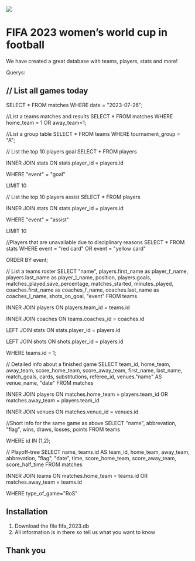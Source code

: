 <img src="https://media.giphy.com/media/SxFHr5dX6m0RYK21NY/giphy.gif">

# FIFA 2023 women’s world cup in football

We have created a great database with teams, players, stats and more!

Querys:

## // List all games today 
SELECT * 
FROM matches 
WHERE date = "2023-07-26";

//List a teams matches and results
SELECT * 
FROM matches 
WHERE home_team = 1 OR away_team=1;

//List a group table 
SELECT * 
FROM teams 
WHERE tournament_group = "A";

// List the top 10 players goal
SELECT * FROM players

INNER JOIN stats ON stats.player_id = players.id

WHERE "event" = "goal"

LIMIT 10

// List the top 10 players assist
SELECT * FROM players

INNER JOIN stats ON stats.player_id = players.id

WHERE "event" = "assist"

LIMIT 10


//Players that are unavailable due to disciplinary reasons
SELECT * 
FROM stats 
WHERE event = "red card" OR event = "yellow card"

ORDER BY event;

// List a teams roster 
SELECT "name", 
players.first_name as player_f_name, 
players.last_name as player_l_name, 
position, players.goals, 
matches_played,save_percentage, 
matches_started, 
minutes_played, 
coaches.first_name as coaches_f_name, 
coaches.last_name as coaches_l_name, 
shots_on_goal, 
"event" 
FROM teams

INNER JOIN players ON players.team_id = teams.id

INNER JOIN coaches ON teams.coaches_id = coaches.id

LEFT JOIN stats ON stats.player_id = players.id

LEFT JOIN shots ON shots.player_id = players.id

WHERE teams.id = 1;

// Detailed info about a finished game
SELECT team_id, 
home_team, 
away_team,
score_home_team, 
score_away_team, 
first_name, 
last_name, 
match_goals, 
cards, 
substitutions, 
referee_id, 
venues."name" AS venue_name, 
"date" 
FROM matches

INNER JOIN players ON matches.home_team = players.team_id OR matches.away_team = players.team_id

INNER JOIN venues ON matches.venue_id = venues.id

//Short info for the same game as above
SELECT "name", 
abbrevation, 
"flag", 
wins, 
draws, 
losses, 
points 
FROM teams

WHERE id IN (1,2);

// Playoff-tree 
SELECT name, 
teams.id AS team_id, 
home_team, 
away_team, 
abbrevation, 
"flag", 
"date", 
time, 
score_home_team, 
score_away_team, 
score_half_time 
FROM matches

INNER JOIN teams ON matches.home_team = teams.id OR matches.away_team = teams.id

WHERE type_of_game="RoS"


## Installation

1. Download the file fifa_2023.db
2. All information is in there so tell us what you want to know

## Thank you
